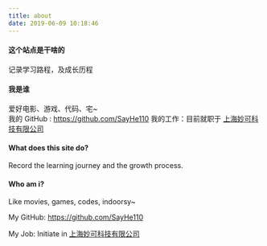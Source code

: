 ```yaml
---
title: about
date: 2019-06-09 10:18:46
---
```

#### 这个站点是干啥的
记录学习路程，及成长历程

#### 我是谁
爱好电影、游戏、代码、宅~ <br>
我的 GitHub : https://github.com/SayHe110
我的工作：目前就职于 [上海妙可科技有限公司](https://www.peilian.com/)

#### What does this site do?
Record the learning journey and the growth process.
#### Who am i?
Like movies, games, codes, indoorsy~ <br>

My GitHub: https://github.com/SayHe110

My Job: Initiate in [上海妙可科技有限公司](https://www.peilian.com/)